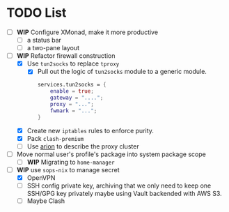 # TODO List

- [ ] **WIP** Configure XMonad, make it more productive
    - [ ] a status bar
    - [ ] a two-pane layout
- [ ] **WIP** Refactor firewall construction
    - [x] Use `tun2socks` to replace `tproxy`
      - [x] Pull out the logic of `tun2socks` module to a generic module.
        ```nix
        services.tun2socks = {
            enable = true;
            gateway = "....";
            proxy = "...";
            fwmark = "...";
        }
        ```
    - [x] Create new `iptables` rules to enforce purity.
    - [x] Pack `clash-premium`
    - [ ] Use [arion](https://github.com/hercules-ci/arion) to describe the proxy cluster
- [ ] Move normal user's profile's package into system package scope
    - [ ] **WIP** Migrating to `home-manager`
- [ ] **WIP** use `sops-nix` to manage secret
    - [x] OpenVPN
    - [ ] SSH config private key, archiving that we only need to keep one SSH/GPG key privately maybe using Vault backended with AWS S3.
    - [ ] Maybe Clash 